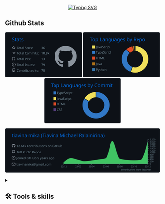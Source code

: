 <p align="center">
  <!-- Typing SVG by DenverCoder1 - https://github.com/DenverCoder1/readme-typing-svg -->
  <a href="https://git.io/typing-svg">
    <img src="https://readme-typing-svg.demolab.com?font=Fira+Code&pause=1000&random=false&width=435&lines=Full-stack+developer;7%2B+years+of+coding+experience;From+Madagascar+(mg)" alt="Typing SVG" />
  </a>
</p>


  
## Github Stats
<p align="center">
<img width="250" src="https://raw.githubusercontent.com/tiavina-mika/tiavina-mika/master/profile-summary-card-output/github_dark/3-stats.svg">
<img width="250" src="https://raw.githubusercontent.com/tiavina-mika/tiavina-mika/master/profile-summary-card-output/github_dark/1-repos-per-language.svg">
<img width="250" src="https://raw.githubusercontent.com/tiavina-mika/tiavina-mika/master/profile-summary-card-output/github_dark/2-most-commit-language.svg">
</p>
<p align="center">

<img width="900" src="https://raw.githubusercontent.com/tiavina-mika/tiavina-mika/master/profile-summary-card-output/github_dark/0-profile-details.svg">
  
</p>

<details> 
  <summary><h2>🛠️ Tools & skills</h2></summary>
  <!-- Some badges are from https://github.com/Ileriayo/markdown-badges -->

  <h3>👨‍💻 Programming and Markup Languages</h3>
  <p>
     <a href="#"><img alt="PHP" src="https://img.shields.io/badge/PHP-%20php?logo=php&logoColor=%23fff&color=%23777BB4"></a>
      <a href="#"><img alt="Javascript" src="https://img.shields.io/badge/Javascript-%20js?logo=javascript&logoColor=%23fff&color=%23F7DF1E"></a>
      <a href="#"><img alt="TypeScript" src="https://img.shields.io/badge/TypeScript-%20ts?logo=typescript&logoColor=%23fff&color=%233178C6"></a>
      <a href="#"><img alt="Python" src="https://img.shields.io/badge/Python-%20py?logo=python&logoColor=%23fff&color=%233776AB"></a>
      <a href="#"><img alt="HTML" src="https://img.shields.io/badge/HTML-%20html?logo=html5&logoColor=%23fff&color=%23E34F26"></a>
      <a href="#"><img alt="CSS" src="https://img.shields.io/badge/CSS-%20css?logo=css3&logoColor=%23fff&color=%231572B6"></a>
  </p>
  <h3>👨‍💻 Frameworks</h3>
	<p>
	   <a href="#"><img alt="Node.js" src="https://img.shields.io/badge/Node.js-%20nodedotjs?logo=nodedotjs&logoColor=%23fff&color=%23339933"></a>
	   <a href="#"><img alt="Symfony" src="https://img.shields.io/badge/Symfony-%20nodedotjs?logo=symfony&logoColor=%23fff&color=%23000000"></a>
	   <a href="#"><img alt="NestJs" src="https://img.shields.io/badge/NestJs-%20nestjs?logo=nestjs&logoColor=%23fff&color=%23E0234E"></a>
	   <a href="#"><img alt="Express" src="https://img.shields.io/badge/Express-%20express?logo=express&logoColor=%23fff&color=%23000000"></a>
	   <a href="#"><img alt="Flask" src="https://img.shields.io/badge/Flask-%20express?logo=flask&logoColor=%23fff&color=%23000000"></a>
	</p>
</details>

